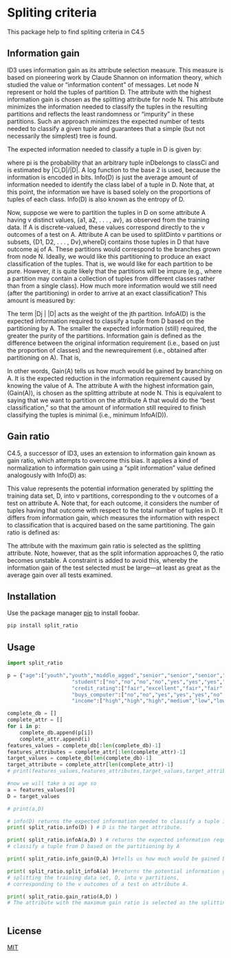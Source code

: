 # Spliting criteria

This package help to find spliting criteria in C4.5

## Information gain
ID3 uses information gain as its attribute selection measure. This measure is based on
pioneering work by Claude Shannon on information theory, which studied the value or
“information content” of messages. Let node N represent or hold the tuples of partition
D. The attribute with the highest information gain is chosen as the splitting attribute for
node N. This attribute minimizes the information needed to classify the tuples in the
resulting partitions and reflects the least randomness or “impurity” in these partitions.
Such an approach minimizes the expected number of tests needed to classify a given tuple
and guarantees that a simple (but not necessarily the simplest) tree is found.

The expected information needed to classify a tuple in D is given by:



where pi is the probability that an arbitrary tuple inDbelongs to classCi and is estimated
by |Ci,D|/|D|. A log function to the base 2 is used, because the information is encoded in
bits. Info(D) is just the average amount of information needed to identify the class label
of a tuple in D. Note that, at this point, the information we have is based solely on the
proportions of tuples of each class. Info(D) is also known as the entropy of D.

Now, suppose we were to partition the tuples in D on some attribute A having v distinct
values, {a1, a2, . . . , av}, as observed from the training data. If A is discrete-valued,
these values correspond directly to the v outcomes of a test on A. Attribute A can be used
to splitDinto v partitions or subsets, {D1, D2, . . . , Dv},whereDj contains those tuples in
D that have outcome aj of A. These partitions would correspond to the branches grown
from node N. Ideally, we would like this partitioning to produce an exact classification of the tuples. That is, we would like for each partition to be pure. However, it is quite
likely that the partitions will be impure (e.g., where a partition may contain a collection
of tuples from different classes rather than from a single class). How much more
information would we still need (after the partitioning) in order to arrive at an exact
classification? This amount is measured by:



The term
|Dj |
|D| acts as the weight of the jth partition. InfoA(D) is the expected information
required to classify a tuple from D based on the partitioning by A. The smaller the
expected information (still) required, the greater the purity of the partitions.
Information gain is defined as the difference between the original information requirement
(i.e., based on just the proportion of classes) and the newrequirement (i.e., obtained
after partitioning on A). That is,



In other words, Gain(A) tells us how much would be gained by branching on A. It is the
expected reduction in the information requirement caused by knowing the value of A.
The attribute A with the highest information gain, (Gain(A)), is chosen as the splitting
attribute at node N. This is equivalent to saying that we want to partition on the attribute
A that would do the “best classification,” so that the amount of information still required
to finish classifying the tuples is minimal (i.e., minimum InfoA(D)).

## Gain ratio

C4.5, a successor of ID3, uses an extension to information gain known as gain ratio,
which attempts to overcome this bias. It applies a kind of normalization to information
gain using a “split information” value defined analogously with Info(D) as:



This value represents the potential information generated by splitting the training
data set, D, into v partitions, corresponding to the v outcomes of a test on attribute A.
Note that, for each outcome, it considers the number of tuples having that outcome with
respect to the total number of tuples in D. It differs from information gain, which measures
the information with respect to classification that is acquired based on the same
partitioning. The gain ratio is defined as:


The attribute with the maximum gain ratio is selected as the splitting attribute. Note,
however, that as the split information approaches 0, the ratio becomes unstable. A constraint
is added to avoid this, whereby the information gain of the test selected must be
large—at least as great as the average gain over all tests examined.

## Installation

Use the package manager [pip](https://pip.pypa.io/en/stable/) to install foobar.

```bash
pip install split_ratio
```

## Usage

```python
import split_ratio

p = {"age":["youth","youth","middle_agged","senior","senior","senior","middle_agged","youth","youth","senior","youth","middle_agged","middle_agged","senior"],
                     "student":["no","no","no","no","yes","yes","yes","no","yes","yes","yes","no","yes","no"],
                     "credit_rating":["fair","excellent","fair","fair","fair","excellent","excellent","fair","fair","fair","excellent","excellent","fair","excellent"],
                     "buys_computer":["no","no","yes","yes","yes","no","yes","no","yes","yes","yes","yes","yes","no"],
                     "income":["high","high","high","medium","low","low","low","medium","low","medium","medium","medium","high","medium"]}

complete_db = []
complete_attr = []
for i in p:
    complete_db.append(p[i])
    complete_attr.append(i)
features_values = complete_db[:len(complete_db)-1] 
features_attributes = complete_attr[:len(complete_attr)-1]
target_values = complete_db[len(complete_db)-1]
target_attribute = complete_attr[len(complete_attr)-1]
# print(features_values,features_attributes,target_values,target_attribute)

#now we will take a as age so
a = features_values[0]
D = target_values

# print(a,D)

# info(D) returns the expected information needed to classify a tuple in D
print( split_ratio.info(D) ) # D is the target attribute.

print( split_ratio.infoA(a,D) ) # returns the expected information required to
# classify a tuple from D based on the partitioning by A

print( split_ratio.info_gain(D,A) )#tells us how much would be gained by branching on A.

print( split_ratio.split_infoA(a) )#returns the potential information generated by
# splitting the training data set, D, into v partitions, 
# corresponding to the v outcomes of a test on attribute A.

print( split_ratio.gain_ratio(A,D) )
# The attribute with the maximum gain ratio is selected as the splitting attribute. 
 
```



## License
[MIT](https://choosealicense.com/licenses/mit/)
